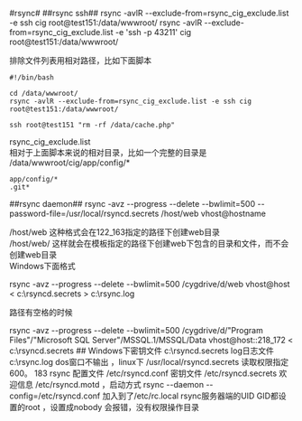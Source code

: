 #rsync#
##rsync ssh##
rsync -avlR --exclude-from=rsync_cig_exclude.list -e ssh cig root@test151:/data/wwwroot/
rsync -avlR --exclude-from=rsync_cig_exclude.list -e 'ssh -p 43211' cig root@test151:/data/wwwroot/

排除文件列表用相对路径，比如下面脚本  
```
#!/bin/bash

cd /data/wwwroot/
rsync -avlR --exclude-from=rsync_cig_exclude.list -e ssh cig root@test151:/data/wwwroot/

ssh root@test151 "rm -rf /data/cache.php"
```

rsync_cig_exclude.list  
相对于上面脚本来说的相对目录，比如一个完整的目录是  
/data/wwwroot/cig/app/config/*
```
app/config/*
.git*
```
##rsync daemon##
rsync -avz --progress --delete --bwlimit=500 --password-file=/usr/local/rsyncd.secrets /host/web vhost@hostname  

/host/web 这种格式会在122_163指定的路径下创建web目录  
/host/web/  这样就会在模板指定的路径下创建web下包含的目录和文件，而不会创建web目录  
Windows下面格式

rsync -avz --progress --delete --bwlimit=500 /cygdrive/d/web vhost@host < c:\rsyncd.secrets > c:\rsync.log

路径有空格的时候  

rsync -avz --progress --delete --bwlimit=500 /cygdrive/d/"Program Files"/"Microsoft SQL Server"/MSSQL.1/MSSQL/Data vhost@host::218_172 < c:\rsyncd.secrets  ## Windows下密钥文件 c:\rsyncd.secrets log日志文件c:\rsync.log dos窗口不输出 ，linux下  /usr/local/rsyncd.secrets 读取权限指定600。  183 rsync 配置文件 /etc/rsyncd.conf  密钥文件 /etc/rsyncd.secrets 欢迎信息 /etc/rsyncd.motd  ，启动方式 rsync --daemon --config=/etc/rsyncd.conf  加入到了/etc/rc.local   rsync服务器端的UID GID都设置的root ，设置成nobody 会报错，没有权限操作目录
